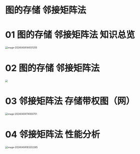 # 图的存储 邻接矩阵法



# 01 图的存储 邻接矩阵法 知识总览

<img src="https://cvp.oss-cn-shanghai.aliyuncs.com/picgo/202404041445441.png" alt="image-20240404144531255" style="zoom:50%;" />



# 02 图的存储 邻接矩阵法 

<img src="https://cvp.oss-cn-shanghai.aliyuncs.com/picgo/202404041717979.png" style="zoom:50%;" />



# 03 邻接矩阵法 存储带权图（网）

<img src="https://cvp.oss-cn-shanghai.aliyuncs.com/picgo/202404041749825.png" alt="image-20240404174930701" style="zoom:50%;" />



# 04 邻接矩阵法 性能分析

<img src="https://cvp.oss-cn-shanghai.aliyuncs.com/picgo/202404041832384.png" alt="image-20240404183202265" style="zoom:50%;" />